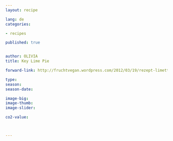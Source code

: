 ```yaml
---
layout: recipe

lang: de
categories:

- recipes

published: true


author: OLIVIA
title: Key Lime Pie

forward-link: http://fruchtvegan.wordpress.com/2012/03/19/rezept-limetten-torte-key-lime-pie/

type: 
season: 
season-date:  

image-big: 
image-thumb: 
image-slider: 

co2-value: 



---
```

